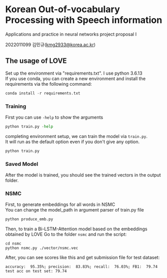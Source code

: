 # Korean Out-of-vocabulary Processing with Speech information
Applications and practice in neural networks project proposal I

2022011099 김민규(kmg2933@korea.ac.kr)

## The usage of LOVE
Set up the environment via "requirements.txt". I use python 3.6.13  
If you use conda, you can create a new environment and install the requirements via the following command:
```python
conda install -r requirements.txt
```

### Training
First you can use `-help` to show the arguments
```python
python train.py -help
```
completing environment setup, we can train the model via `train.py`.  
It will run as the default option even if you don't give any option.


```python
python train.py
```
### Saved Model
After the model is trained, you should see the trained vectors in the output folder.


### NSMC

First, to generate embeddings for all words in NSMC  
You can change the model_path in argument parser of train.py file
```python
python produce_emb.py
```
Then, to train a Bi-LSTM-Attention model based on the embeddings obtained by LOVE
Go to the folder ```nsmc``` and run the script:
```
cd nsmc
python nsmc.py ./vector/nsmc.vec
```
After, you can see scores like this and get submission file for test dataset:
```
accuracy:  95.35%; precision:  83.83%; recall:  76.03%; FB1:  79.74
test acc on test set: 79.74
```
